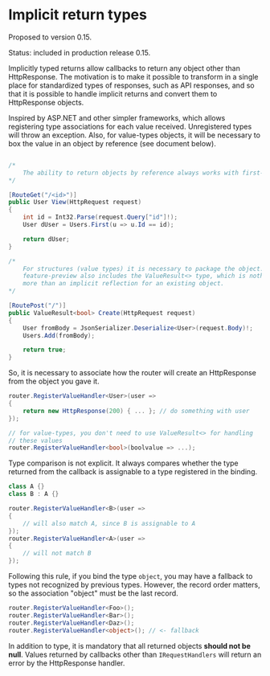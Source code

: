 # Implicit return types

Proposed to version 0.15.

Status: included in production release 0.15.

Implicitly typed returns allow callbacks to return any object other than HttpResponse. The motivation is to make it possible to transform in a single place for standardized types of responses, such as API responses, and so that it is possible to handle implicit returns and convert them to HttpResponse objects.

Inspired by ASP.NET and other simpler frameworks, which allows registering type associations for each value received. Unregistered types will throw an exception. Also, for value-types objects, it will be necessary to box the value in an object by reference (see document below).

```cs

/*
    The ability to return objects by reference always works with first-level objects.
*/

[RouteGet("/<id>")]
public User View(HttpRequest request)
{
    int id = Int32.Parse(request.Query["id"]!);
    User dUser = Users.First(u => u.Id == id);

    return dUser;
}

/*
    For structures (value types) it is necessary to package the object. This
    feature-preview also includes the ValueResult<> type, which is nothing
    more than an implicit reflection for an existing object.
*/

[RoutePost("/")]
public ValueResult<bool> Create(HttpRequest request)
{
    User fromBody = JsonSerializer.Deserialize<User>(request.Body)!;
    Users.Add(fromBody);

    return true;
}
```

So, it is necessary to associate how the router will create an HttpResponse from the object you gave it.

```cs
router.RegisterValueHandler<User>(user =>
{
    return new HttpResponse(200) { ... }; // do something with user
});

// for value-types, you don't need to use ValueResult<> for handling
// these values
router.RegisterValueHandler<bool>(boolvalue => ...);
```

Type comparison is not explicit. It always compares whether the type returned from the callback is assignable to a type registered in the binding.

```cs
class A {}
class B : A {}

router.RegisterValueHandler<B>(user =>
{
    // will also match A, since B is assignable to A
});
router.RegisterValueHandler<A>(user =>
{
    // will not match B
});
```

Following this rule, if you bind the type `object`, you may have a fallback to types not recognized by previous types. However, the record order matters, so the association "object" must be the last record.

```cs
router.RegisterValueHandler<Foo>();
router.RegisterValueHandler<Bar>();
router.RegisterValueHandler<Daz>();
router.RegisterValueHandler<object>(); // <- fallback
```

In addition to type, it is mandatory that all returned objects **should not be null**. Values returned by callbacks other than `IRequestHandlers` will return an error by the HttpResponse handler.